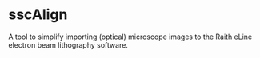 # sscAlign
A tool to simplify importing (optical) microscope images to the Raith eLine electron beam lithography software.